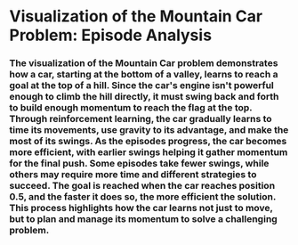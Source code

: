 # Visualization of the Mountain Car Problem: Episode Analysis
### The visualization of the Mountain Car problem demonstrates how a car, starting at the bottom of a valley, learns to reach a goal at the top of a hill. Since the car's engine isn't powerful enough to climb the hill directly, it must swing back and forth to build enough momentum to reach the flag at the top. Through reinforcement learning, the car gradually learns to time its movements, use gravity to its advantage, and make the most of its swings. As the episodes progress, the car becomes more efficient, with earlier swings helping it gather momentum for the final push. Some episodes take fewer swings, while others may require more time and different strategies to succeed. The goal is reached when the car reaches position 0.5, and the faster it does so, the more efficient the solution. This process highlights how the car learns not just to move, but to plan and manage its momentum to solve a challenging problem.
